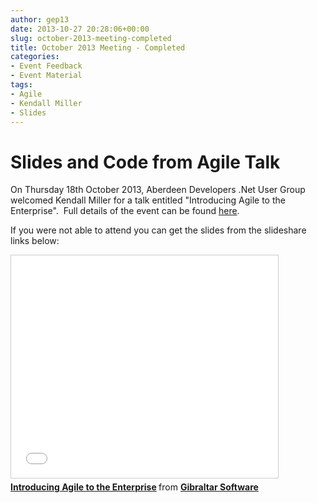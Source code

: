 ```yaml
---
author: gep13
date: 2013-10-27 20:28:06+00:00
slug: october-2013-meeting-completed
title: October 2013 Meeting - Completed
categories:
- Event Feedback
- Event Material
tags:
- Agile
- Kendall Miller
- Slides
---
```


# Slides and Code from Agile Talk


On Thursday 18th October 2013, Aberdeen Developers .Net User Group welcomed Kendall Miller for a talk entitled "Introducing Agile to the Enterprise".  Full details of the event can be found [here](http://adnuguk.me/1bXDVKe).

If you were not able to attend you can get the slides from the slideshare links below:

<iframe src="//www.slideshare.net/slideshow/embed_code/14842800" width="427" height="356" frameborder="0" marginwidth="0" marginheight="0" scrolling="no" style="border:1px solid #CCC; border-width:1px; margin-bottom:5px; max-width: 100%;" allowfullscreen> </iframe> <div style="margin-bottom:5px"> <strong> <a href="https://www.slideshare.net/gibraltarsoftware/introducing-agile-to-the-enterprise" title="Introducing Agile to the Enterprise" target="_blank">Introducing Agile to the Enterprise</a> </strong> from <strong><a href="http://www.slideshare.net/gibraltarsoftware" target="_blank">Gibraltar Software</a></strong> </div>
